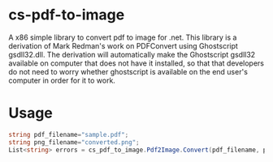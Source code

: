 # cs-pdf-to-image

A x86 simple library to convert pdf to image for .net. This library is a derivation of Mark Redman's work on PDFConvert using Ghostscript gsdll32.dll. The derivation will automatically make the Ghostscript gsdll32 available on computer that does not have it installed, so that that developers do not need to worry whether ghostscript is available on the end user's computer in order for it to work.



# Usage

```cs
string pdf_filename="sample.pdf";
string png_filename="converted.png"; 
List<string> errors = cs_pdf_to_image.Pdf2Image.Convert(pdf_filename, png_filename);
```


